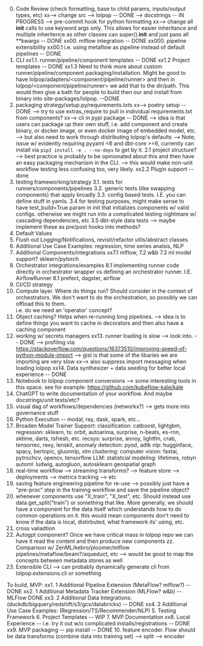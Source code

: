 0. Code Review (check formatting, base to child params, inputs/output types, etc)
xx--> change src --> lolpop -- DONE 
--> docstrings -- IN PROGRESS
--> pre-commit hook for python formatting
xx--> change all __init__ calls to use keyword args only. This allows for easier inheritance and multiple inheritence as other classes can super().__init__ and just pass all **kwargs -- DONE
xx00. mlflow integration -- DONE
xx000. pipeline extensibility
xx00.1 i.e. using metaflow as pipeline instead of default pipelines -- DONE
1. CLI
xx1.1. runner/pipeline/component templates -- DONE
xx1.2 Project templates -- DONE
xx1.3 Need to think more about custom runner/pipeline/component packaging/installation. Might be good to have lolpop/adapters/<component/pipeline/runner> and then in lolpop/<component/pipeline/runner> we add that to the dir/path. This would then give a bath for people to build then our and install from binary into site-packages/lolpop. --DONE 
2. packaging strategy/setup.py/requirements.txts
xx--> poetry setup -- DONE 
--> try to use extras_require to pull in individual requirements.txt from components?
xx--> cli in pypi package -- DONE
--> idea is that users can package up their own stuff, i.e. add component and create binary, or docker image, or even docker image of embedded model, etc. 
--> but also need to work through distributing lolpop's defaults
--> Note; issue w/ evidently requiring pyyaml <6 and dbt-core >=6, currently can install via `pip3 install -e . --no-deps` to get by it. 
2.1 project structure? 
--> best practice is probably to be opinionated about this and then have an easy packaging mechanism in the CLI. 
--> this would make non-unit workflow testing less confusing too, very likely.
xx2.2 Plugin support -- done 
3. testing frameworking/strategy
3.1. tests for runners/components/pipelines
3.2. generic tests (like swapping components) that apply broadly
3.3. config based tests. I.E. you can define stuff in yamls. 
3.4 for testing purposes, might make sense to have test_build=True param in init that initializes components w/ valid configs. otherwise we might run into a complicated testing nightmare w/ cascading dependencies, etc 
3.5 dbt-style data tests
    --> maybe implement these as pre/post hooks into methods?
4. Default Values
5. Flush out Logging/Notifications, revisit/refactor utils/abstract classes
6. Additional Use Case Examples: regression, time series analsis, NLP
7. Additional Components/integrations
xx7.1 mlflow, 
7.2 w&b
7.3 ml model support? sklearn/pytorch
8. Orchestrator integrations/examples 
8.1 implementing runner code directly in orchestrator wrapper vs defining an orchestrator runner. I.E. AirflowRunner
8.1 prefect, dagster, airflow
9. CI/CD strategy
10. Compute layer. Where do things run? Should consider in the context of orchestrators. We don't want to do the orchestration, so possibly we can offload this to them.  
i.e. do we need an 'operator' concept?
11. Object caching? Helps when re-running long pipelines. 
--> idea is to define things you want to cache in decorators and then also have a caching component
12. working w/ secrets managers
xx13. runner loading is slow --> look into. -- DONE 
--> profiling via: https://stackoverflow.com/questions/16373510/improving-speed-of-python-module-import
    --> gist is that some of the libaries we are importing are very slow 
xx--> also suppress import messaging when loading lolpop
xx14. Data synthesizer + data seeding for better local experience -- DONE 
15. Notebook to lolpop component conversions
    --> some interesting tools in this space. see for example: https://github.com/kubeflow-kale/kale
16. ChatGPT to write documentation of your workflow. And maybe docstrings/unit tests/etc?
17. visual dag of workflows/dependencies (networkx?) --> gets more into governance stuff
18. Python Execution -- modal, ray, dask, spark, etc... 
19. Broaden Model Trainer Support: 
    classification: catboost, lightgbm, 
    regression: sklearn, 
    ts: orbit, autoarima, surprise, n-beats, es-rnn, sktime, darts, tsfresh, etc. 
    recsys: surprise, annoy, lightfm, crab, tensorrec, rexy, lenskit, 
    anomaly detection: pyod, adtk
    nlp: hugginface, spacy, bertopic, gluonnlp, xlm
    clustering: 
    computer vision: fastai, pytrochcv, opencv, tensorflow
    LLM: 
    statistcial modeling: lifetimes, robyn
    automl: ludwig, autogluon, autosklearn
    geospatial
    graph
20. real-time workflow
--> streaming transforms? 
--> feature store 
--> deployments 
--> metrics tracking 
--> etc 
21. saving feature engineering pipeline for re-use
--> possibly just have a "pre-proc" step in the training workflow and save the pipeline object?
22. whenever components use "X_train", "X_test", etc. Should instead use data.get_split("train") or something that like. 
    More generally, we should have a component for the data itself which understands how to do common operations on it. 
    this would mean components don't need to know if the data is local, distirbuted, what framework its' using, etc. 
23. cross valiadtion
24. Autogpt component? Once we have critical mass in lolpop repo we can have it read the content and then produce new components
zz. Comparison w/ ZenML/kebro/ploomer/mlflow pipelines/metaflow/beam?/aqueduct, etc
--> would be good to map the concepts between metadata stores as well
25. Extensible CLI 
    --> can probably dynamically generate cli from lolpop.extensions.cli or something

To build, MVP: 
xx1. 1 Additional Pipeline Extension (MetaFlow? mlflow?) -- DONE
xx2. 1 Additional Metadata Tracker Extension (MLFlow? w&b) 
    -- MLFlow DONE
xx3. 2 Additional Data Integrations: (duckdb/bigquery/redshift/s3/gcs/databricks) -- DONE
xx4. 2 Additional Use Case Examples: (Regression/TS/Recommender/NLP)
5. Testing Framework
6. Project Templates -- WIP
7. MVP Documentation
xx8. Local Experience -- i.e. try it out w/o complicated installs/registrations
    -- DONE
xx9. MVP packaging -- pip install
    -- DONE 
10. feature encoder. Flow should be data transforms (combine data into training set) --> split --> encoder